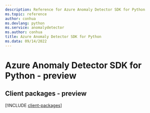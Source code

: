 ```yaml
---
description: Reference for Azure Anomaly Detector SDK for Python
ms.topic: reference
author: conhua
ms.devlang: python
ms.service: anomalydetector
ms.author: conhua
title: Azure Anomaly Detector SDK for Python
ms.data: 09/14/2022
---
```

# Azure Anomaly Detector SDK for Python - preview

## Client packages - preview
[!INCLUDE [client-packages](anomaly-detector-client-index.md)]